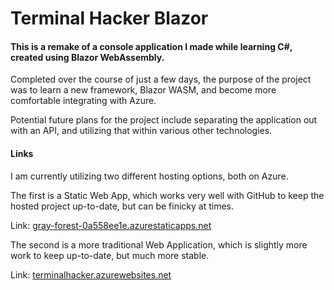 ﻿# Terminal Hacker Blazor

#### This is a remake of a console application I made while learning C#, created using Blazor WebAssembly.

Completed over the course of just a few days, the purpose of the project was to learn a new framework, Blazor WASM, and become more comfortable integrating with Azure.

Potential future plans for the project include separating the application out with an API, and utilizing that within various other technologies.

#### Links

I am currently utilizing two different hosting options, both on Azure.

The first is a Static Web App, which works very well with GitHub to keep the hosted project up-to-date, but can be finicky at times.

Link: [gray-forest-0a558ee1e.azurestaticapps.net](gray-forest-0a558ee1e.azurestaticapps.net)

The second is a more traditional Web Application, which is slightly more work to keep up-to-date, but much more stable.

Link: [terminalhacker.azurewebsites.net](terminalhacker.azurewebsites.net)
